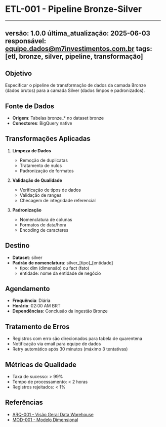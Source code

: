 # ETL-001 - Pipeline Bronze-Silver

---
versão: 1.0.0
última_atualização: 2025-06-03
responsável: equipe.dados@m7investimentos.com.br
tags: [etl, bronze, silver, pipeline, transformação]
---

## Objetivo

Especificar o pipeline de transformação de dados da camada Bronze (dados brutos) para a camada Silver (dados limpos e padronizados).

## Fonte de Dados

- **Origem**: Tabelas bronze_* no dataset bronze
- **Conectores**: BigQuery native

## Transformações Aplicadas

1. **Limpeza de Dados**
   - Remoção de duplicatas
   - Tratamento de nulos
   - Padronização de formatos

2. **Validação de Qualidade**
   - Verificação de tipos de dados
   - Validação de ranges
   - Checagem de integridade referencial

3. **Padronização**
   - Nomenclatura de colunas
   - Formatos de data/hora
   - Encoding de caracteres

## Destino

- **Dataset**: silver
- **Padrão de nomenclatura**: silver_[tipo]_[entidade]
  - tipo: dim (dimensão) ou fact (fato)
  - entidade: nome da entidade de negócio

## Agendamento

- **Frequência**: Diária
- **Horário**: 02:00 AM BRT
- **Dependências**: Conclusão da ingestão Bronze

## Tratamento de Erros

- Registros com erro são direcionados para tabela de quarentena
- Notificação via email para equipe de dados
- Retry automático após 30 minutos (máximo 3 tentativas)

## Métricas de Qualidade

- Taxa de sucesso: > 99%
- Tempo de processamento: < 2 horas
- Registros rejeitados: < 1%

## Referências

- [ARQ-001 - Visão Geral Data Warehouse](../../estrategico/arquiteturas/ARQ-001-visao-geral-datawarehouse.md)
- [MOD-001 - Modelo Dimensional](../modelos-dados/MOD-001-modelo-dimensional.md)
